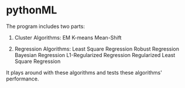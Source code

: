 # pythonML

The program includes two parts:

1. Cluster Algorithms:
    EM
    K-means
    Mean-Shift

2. Regression Algorithms:
    Least Square Regression
    Robust Regression
    Bayesian Regression
    L1-Regularized Regression
    Regularized Least Square Regression

It plays around with these algorithms and tests these algorithms' performance.
